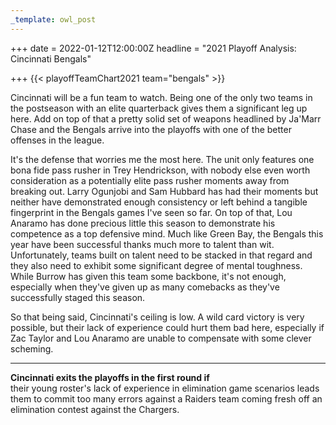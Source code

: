 ```yaml
---
_template: owl_post
---
```



+++
date = 2022-01-12T12:00:00Z
headline = "2021 Playoff Analysis: Cincinnati Bengals"

+++
{{< playoffTeamChart2021 team="bengals" >}}

Cincinnati will be a fun team to watch. Being one of the only two teams in the postseason with an elite quarterback gives them a significant leg up here. Add on top of that a pretty solid set of weapons headlined by Ja'Marr Chase and the Bengals arrive into the playoffs with one of the better offenses in the league.

It's the defense that worries me the most here. The unit only features one bona fide pass rusher in Trey Hendrickson, with nobody else even worth consideration as a potentially elite pass rusher moments away from breaking out. Larry Ogunjobi and Sam Hubbard has had their moments but neither have demonstrated enough consistency or left behind a tangible fingerprint in the Bengals games I've seen so far. On top of that, Lou Anaramo has done precious little this season to demonstrate his competence as a top defensive mind. Much like Green Bay, the Bengals this year have been successful thanks much more to talent than wit. Unfortunately, teams built on talent need to be stacked in that regard and they also need to exhibit some significant degree of mental toughness. While Burrow has given this team some backbone, it's not enough, especially when they've given up as many comebacks as they've successfully staged this season.

So that being said, Cincinnati's ceiling is low. A wild card victory is very possible, but their lack of experience could hurt them bad here, especially if Zac Taylor and Lou Anaramo are unable to compensate with some clever scheming.

***

**Cincinnati exits the playoffs in the first round if**  
their young roster's lack of experience in elimination game scenarios leads them to commit too many errors against a Raiders team coming fresh off an elimination contest against the Chargers.
